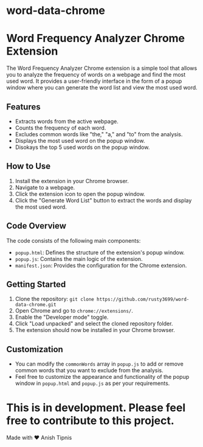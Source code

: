 # word-data-chrome

# Word Frequency Analyzer Chrome Extension

The Word Frequency Analyzer Chrome extension is a simple tool that allows you to analyze the frequency of words on a webpage and find the most used word. It provides a user-friendly interface in the form of a popup window where you can generate the word list and view the most used word.

## Features
- Extracts words from the active webpage.
- Counts the frequency of each word.
- Excludes common words like "the," "a," and "to" from the analysis.
- Displays the most used word on the popup window.
- Disokays the top 5 used words on the popup window.

## How to Use
1. Install the extension in your Chrome browser.
2. Navigate to a webpage.
3. Click the extension icon to open the popup window.
4. Click the "Generate Word List" button to extract the words and display the most used word.

## Code Overview
The code consists of the following main components:

- `popup.html`: Defines the structure of the extension's popup window.
- `popup.js`: Contains the main logic of the extension.
- `manifest.json`: Provides the configuration for the Chrome extension.

## Getting Started
1. Clone the repository: `git clone https://github.com/rusty3699/word-data-chrome.git`
2. Open Chrome and go to `chrome://extensions/`.
3. Enable the "Developer mode" toggle.
4. Click "Load unpacked" and select the cloned repository folder.
5. The extension should now be installed in your Chrome browser.

## Customization
- You can modify the `commonWords` array in `popup.js` to add or remove common words that you want to exclude from the analysis.
- Feel free to customize the appearance and functionality of the popup window in `popup.html` and `popup.js` as per your requirements.

# This is in development. Please feel free to contribute to this project. 

Made with ❤️ Anish Tipnis

